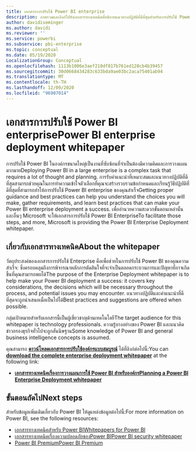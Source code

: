 ```yaml
---
title: เอกสารการปรับใช้ Power BI enterprise
description: ภาพรวมและลิงก์ไปยังเอกสารทางเทคนิคที่อธิบายแนวทางปฏิบัติที่ดีที่สุดสำหรับการปรับใช้ Power BI ในองค์กร
author: davidiseminger
ms.author: davidi
ms.reviewer: ''
ms.service: powerbi
ms.subservice: pbi-enterprise
ms.topic: conceptual
ms.date: 05/19/2020
LocalizationGroup: Conceptual
ms.openlocfilehash: 1113b1006e3aef210df817b761ed128cb4b39457
ms.sourcegitcommit: 30d0668434283c633bda9ae03bc2aca75401ab94
ms.translationtype: MT
ms.contentlocale: th-TH
ms.lasthandoff: 12/09/2020
ms.locfileid: "96907014"
---
```

# <a name="power-bi-enterprise-deployment-whitepaper"></a><span data-ttu-id="ab4af-103">เอกสารการปรับใช้ Power BI enterprise</span><span class="sxs-lookup"><span data-stu-id="ab4af-103">Power BI enterprise deployment whitepaper</span></span>

<span data-ttu-id="ab4af-104">การปรับใช้ Power BI ในองค์กรขนาดใหญ่เป็นงานที่ซับซ้อนที่จำเป็นต้องมีความคิดและการวางแผนมากมาย</span><span class="sxs-lookup"><span data-stu-id="ab4af-104">Deploying Power BI in a large enterprise is a complex task that requires a lot of thought and planning.</span></span> <span data-ttu-id="ab4af-105">การรับคำแนะนำที่เหมาะสมและแนวทางปฏิบัติที่ดีที่สุดสามารถช่วยคุณในการทำความเข้าใจตัวเลือกที่คุณจะสร้างรวบรวมข้อกำหนดและเรียนรู้วิธีปฏิบัติที่ดีที่สุดที่สามารถทำให้การปรับใช้ Power BI enterprise ของคุณสำเร็จ</span><span class="sxs-lookup"><span data-stu-id="ab4af-105">Getting proper guidance and best practices can help you understand the choices you will make, gather requirements, and learn best practices that can make your Power BI enterprise deployment a success.</span></span> <span data-ttu-id="ab4af-106">เพื่ออำนวยความสะดวกขั้นตอนเหล่านั้นและอื่นๆ Microsoft จะให้เอกสารการปรับใช้ Power BI Enterprise</span><span class="sxs-lookup"><span data-stu-id="ab4af-106">To facilitate those steps, and more, Microsoft is providing the Power BI Enterprise Deployment whitepaper.</span></span>

## <a name="about-the-whitepaper"></a><span data-ttu-id="ab4af-107">เกี่ยวกับเอกสารทางเทคนิค</span><span class="sxs-lookup"><span data-stu-id="ab4af-107">About the whitepaper</span></span>
<span data-ttu-id="ab4af-108">วัตถุประสงค์ของเอกสารการปรับใช้ Enterprise คือเพื่อช่วยในการปรับใช้ Power BI ของคุณความสำเร็จ: ซึ่งครอบคลุมถึงการพิจารณาหลักการตัดสินใจที่จะจำเป็นตลอดกระบวนการและปัญหาที่อาจเกิดขึ้นที่คุณสามารถพบได้</span><span class="sxs-lookup"><span data-stu-id="ab4af-108">The purpose of the Enterprise Deployment whitepaper is to help make your Power BI deployment a success: it covers key considerations, the decisions which will be necessary throughout the process, and potential issues you may encounter.</span></span> <span data-ttu-id="ab4af-109">แนวทางปฏิบัติและคำแนะนำที่ดีที่สุดจะถูกนำเสนอเมื่อเป็นไปได้</span><span class="sxs-lookup"><span data-stu-id="ab4af-109">Best practices and suggestions are offered when possible.</span></span>

<span data-ttu-id="ab4af-110">กลุ่มเป้าหมายสำหรับเอกสารนี้เป็นผู้เชี่ยวชาญด้านเทคโนโลยี</span><span class="sxs-lookup"><span data-stu-id="ab4af-110">The target audience for this whitepaper is technology professionals.</span></span> <span data-ttu-id="ab4af-111">ความรู้บางอย่างของ Power BI และแนวคิดข่าวกรองธุรกิจทั่วไปจะถูกสันนิษฐาน</span><span class="sxs-lookup"><span data-stu-id="ab4af-111">Some knowledge of Power BI and general business intelligence concepts is assumed.</span></span>

<span data-ttu-id="ab4af-112">คุณสามารถ [**ดาวน์โหลดเอกสารการปรับใช้องค์กรแบบสมบูรณ์**](https://aka.ms/PBIEnterpriseDeploymentWP) ได้ที่ลิงก์ต่อไปนี้:</span><span class="sxs-lookup"><span data-stu-id="ab4af-112">You can [**download the complete enterprise deployment whitepaper**](https://aka.ms/PBIEnterpriseDeploymentWP) at the following link:</span></span> 

* [<span data-ttu-id="ab4af-113">**เอกสารทางเทคนิคเรื่องการวางแผนการใช้ Power BI สำหรับองค์กร**</span><span class="sxs-lookup"><span data-stu-id="ab4af-113">**Planning a Power BI Enterprise Deployment whitepaper**</span></span>](https://aka.ms/PBIEnterpriseDeploymentWP)

## <a name="next-steps"></a><span data-ttu-id="ab4af-114">ขั้นตอนถัดไป</span><span class="sxs-lookup"><span data-stu-id="ab4af-114">Next steps</span></span>

<span data-ttu-id="ab4af-115">สำหรับข้อมูลเพิ่มเติมเกี่ยวกับ Power BI ให้ดูแหล่งข้อมูลต่อไปนี้:</span><span class="sxs-lookup"><span data-stu-id="ab4af-115">For more information on Power BI, see the following resources:</span></span>

- [<span data-ttu-id="ab4af-116">เอกสารทางเทคนิคสำหรับ Power BI</span><span class="sxs-lookup"><span data-stu-id="ab4af-116">Whitepapers for Power BI</span></span>](whitepapers.md)
- [<span data-ttu-id="ab4af-117">เอกสารทางเทคนิคเรื่องความปลอดภัยของPower BI</span><span class="sxs-lookup"><span data-stu-id="ab4af-117">Power BI security whitepaper</span></span>](whitepaper-powerbi-security.md)
- [<span data-ttu-id="ab4af-118">Power BI Premium</span><span class="sxs-lookup"><span data-stu-id="ab4af-118">Power BI Premium</span></span>](https://aka.ms/pbipremiumwhitepaper)


